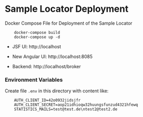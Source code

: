 # Sample Locator Deployment

Docker Compose File for Deployment of the Sample Locator

        docker-compose build
        docker-compose up -d

* JSF UI: http://localhost

* New Angular UI: http://localhost:8085

* Backend: http://localhost/broker

### Environment Variables

Create file `.env` in this directory with content like:

        AUTH_CLIENT_ID=42o0932jidsjfr
        AUTH_CLIENT_SECRET=aop21idhioqw32huungsfunzud4321hfewq
        STATISTICS_MAILS=test@test.de\ntest2@test2.de
